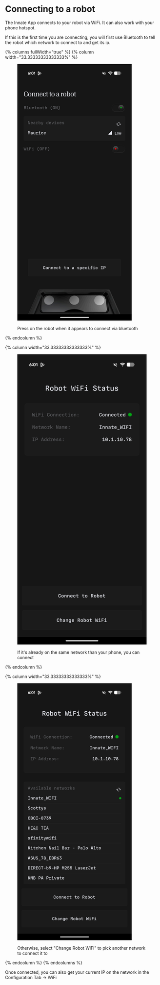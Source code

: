 # Connecting to a robot

The Innate App connects to your robot via WiFi. It can also work with your phone hotspot.

If this is the first time you are connecting, you will first use Bluetooth to tell the robot which network to connect to and get its ip.



{% columns fullWidth="true" %}
{% column width="33.33333333333333%" %}
<figure><img src="../../.gitbook/assets/Screenshot_20251006-180117.png" alt="" width="375"><figcaption><p>Press on the robot when it appears to connect via bluetooth</p></figcaption></figure>


{% endcolumn %}

{% column width="33.33333333333333%" %}
<figure><img src="../../.gitbook/assets/Screenshot_20251006-180143.png" alt=""><figcaption><p>If it's already on the same network than your phone, you can connect</p></figcaption></figure>
{% endcolumn %}

{% column width="33.33333333333333%" %}
<figure><img src="../../.gitbook/assets/Screenshot_20251006-180157.png" alt="" width="375"><figcaption><p>Otherwise, select "Change Robot WiFi" to pick another network to connect it to</p></figcaption></figure>
{% endcolumn %}
{% endcolumns %}



Once connected, you can also get your current IP on the network in the Configuration Tab -> WiFi
